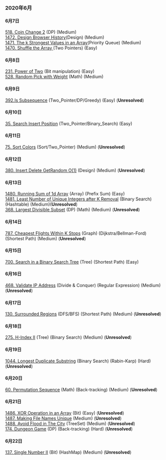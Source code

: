 ### 2020年6月  
#### 6月7日  
[518. Coin Change 2](https://github.com/Jesse1204/Leetcode/tree/master/DP/518.%20Coin%20Change%202) (DP) (Medium)  
[1472. Design Browser History](https://github.com/Jesse1204/Leetcode/tree/master/Design/1472.%20Design%20Browser%20History)(Design) (Medium)  
[1471. The k Strongest Values in an Array](https://github.com/Jesse1204/Leetcode/tree/master/Priority_Queue/1471.%20The%20k%20Strongest%20Values%20in%20an%20Array)(Priority Queue) (Medium)  
[1470. Shuffle the Array ](https://github.com/Jesse1204/Leetcode/tree/master/Two_Pointers/1470.%20Shuffle%20the%20Array)(Two Pointers) (Easy) 

#### 6月8日  
[231. Power of Two](https://github.com/Jesse1204/Leetcode/tree/master/Bit/231.%20Power%20of%20Two) (Bit manipulation) (Easy)  
[528. Random Pick with Weight](https://github.com/Jesse1204/Leetcode/tree/master/Math/528.%20Random%20Pick%20with%20Weight) (Math) (Medium)

#### 6月9日  
[392.Is Subsequence](https://github.com/Jesse1204/Leetcode/tree/master/Two_Pointers/392.%20Is%20Subsequence) (Two_Pointer/DP/Greedy) (Easy) (**Unresolved**)  

#### 6月10日  
[35. Search Insert Position](https://github.com/Jesse1204/Leetcode/tree/master/Binary_Search/35.%20Search%20Insert%20Position) (Two_Pointer/Binary_Search) (Easy)  
  
#### 6月11日  
[75. Sort Colors](https://github.com/Jesse1204/Leetcode/tree/master/Sort/75.%20Sort%20Colors) (Sort/Two_Pointer) (Medium) (**Unresolved**)
  
#### 6月12日
[380. Insert Delete GetRandom O(1)](https://github.com/Jesse1204/Leetcode/tree/master/Design/380.%20Insert%20Delete%20GetRandom%20O(1)) (Design) (Medium) (**Unresolved**)  
  
#### 6月13日
[1480. Running Sum of 1d Array](https://github.com/Jesse1204/Leetcode/tree/master/Others/1480.%20Running%20Sum%20of%201d%20Array) (Array) (Prefix Sum) (Easy)  
[1481. Least Number of Unique Integers after K Removal](https://github.com/Jesse1204/Leetcode/tree/master/Binary_Search/1481.%20Least%20Number%20of%20Unique%20Integers%20after%20K%20Removals) (Binary Search) (Hashtable) (Medium)(**Unresolved**)  
[368. Largest Divisible Subset](https://github.com/Jesse1204/Leetcode/tree/master/DP/368.%20Largest%20Divisible%20Subset) (DP) (Math) (Medium) (**Unresolved**)  
  
#### 6月14日
[787. Cheapest Flights Within K Stops](https://github.com/Jesse1204/Leetcode/tree/master/Graph/Shortest%20Path/787.%20Cheapest%20Flights%20Within%20K%20Stops) (Graph) (Dijkstra/Bellman-Ford) (Shortest Path) (Medium) (**Unresolved**)  
  
#### 6月15日
[700. Search in a Binary Search Tree](https://github.com/Jesse1204/Leetcode/tree/master/Tree/700.%20Search%20in%20a%20Binary%20Search%20Tree) (Tree) (Shortest Path) (Easy)

#### 6月16日
[468. Validate IP Address](https://github.com/Jesse1204/Leetcode/tree/master/Divide_Conquer/468.%20Validate%20IP%20Address) (Divide & Conquer) (Regular Expression) (Medium) (**Unresolved**)  

#### 6月17日
[130. Surrounded Regions](https://github.com/Jesse1204/Leetcode/tree/master/DFS/130.%20Surrounded%20Regions) (DFS/BFS) (Shortest Path) (Medium) (**Unresolved**)  

#### 6月18日
[275. H-Index II](https://github.com/Jesse1204/Leetcode/tree/master/Binary_Search/275.%20H-Index%20II) (Tree) (Binary Search) (Medium) (**Unresolved**)  

#### 6月19日
[1044. Longest Duplicate Substring](https://github.com/Jesse1204/Leetcode/tree/master/String/1044.%20Longest%20Duplicate%20Substring) (Binary Search) (Rabin-Karp) (Hard) (**Unresolved**)  

#### 6月20日
[60. Permutation Sequence](https://github.com/Jesse1204/Leetcode/tree/master/Math/60.%20Permutation%20Sequence) (Math) (Back-tracking) (Medium) (**Unresolved**)  

#### 6月21日
[1486. XOR Operation in an Array](https://github.com/Jesse1204/Leetcode/tree/master/Bit/1486.%20XOR%20Operation%20in%20an%20Array) (Bit) (Easy) (**Unresolved**)  
[1487. Making File Names Unique](https://github.com/Jesse1204/Leetcode/tree/master/Others/1487.%20Making%20File%20Names%20Unique) (Medium) (**Unresolved**)  
[1488. Avoid Flood in The City](https://github.com/Jesse1204/Leetcode/tree/master/Others/1488.%20Avoid%20Flood%20in%20The%20City)  (TreeSet) (Medium) (**Unresolved**)  
[174. Dungeon Game](https://github.com/Jesse1204/Leetcode/tree/master/DP/174.%20Dungeon%20Game) (DP) (Back-tracking) (Hard) (**Unresolved**)  

#### 6月22日
[137. Single Number II](https://github.com/Jesse1204/Leetcode/tree/master/Bit/137.%20Single%20Number%20II) (Bit) (HashMap) (Medium) (**Unresolved**)  